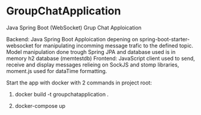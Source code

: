 # GroupChatApplication
Java Spring Boot (WebSocket) Grup Chat Apploication

Backend: 
 Java Spring Boot Apploication depening on spring-boot-starter-websocket for manipulating incomming message trafic to the defined topic.
 Model manipulation done trough Spring JPA and database used is in memory h2 database (memtestdb)
Frontend:
 JavaScript client used to send, receive and display messages relieing on SockJS and stomp libraries, moment.js used for dataTime formatting.

Start the app with docker with 2 commands in project root:

1. docker build -t groupchatapplication .

2. docker-compose up